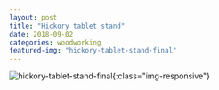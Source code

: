 ```yaml
---
layout: post
title: "Hickory tablet stand"
date: 2018-09-02
categories: woodworking 
featured-img: "hickory-tablet-stand-final"
---
```




![hickory-tablet-stand-final](/assets/img/posts/hickory-tablet-stand-final.jpg){:class="img-responsive"}

